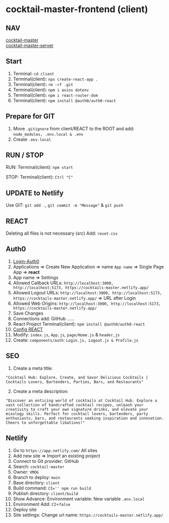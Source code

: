 # cocktail-master-frontend (client)

## NAV

[cocktail-master](https://github.com/VMO2020/cocktail-master)  
[cocktail-master-server](https://github.com/VMO2020/cocktail-master/blob/main/server/BACKEND.md)  

## Start

1. Terminal: `cd client`
2. Terminal(client): `npx create-react-app .`
3. Terminal(client): `rm -rf .git`
4. Terminal(client): `npm i axios dotenv`
5. Terminal(client): `npm i react-router-dom`
6. Terminal(client): `npm install @auth0/auth0-react`

## Prepare for GIT

1. Move `.gitignore` from client/REACT to the ROOT and add: `node_modules, .env.local & .env`
2. Create `.env.local`

## RUN / STOP

RUN: Terminal(client): `npm start`  

STOP: Terminal(client): `Ctrl "C"`  

## UPDATE to Netlify

 Use GIT: `git add .`, `git commit -m "Message"` & `git push`

## REACT

Deleting all files is not necessary (src)
Add: `reset.css`

## Auth0

1. [Login-Auth0](https://auth0.com/)
2. Applications => Create New Application => name `App name` => Single Page App => **react**
3. App name => Settings
4. Allowed Callback URLs: `http://localhost:3000, http://localhost:5173, https://cocktails-master.netlify.app/`
5. Allowed Logout URLs: `http://localhost:3000, http://localhost:5173, https://cocktails-master.netlify.app/` => URL after Login
6. Allowed Web Origins: `http://localhost:3000, http://localhost:5173, https://cocktails-master.netlify.app/`
7. Save Changes  
8. Connections add: GitHub ......
9. React Project Terminal(client): `npm install @auth0/auth0-react`
10. [Config REACT](https://auth0.com/docs/quickstart/spa/react/interactive)
11. Modify: `index.js`, `App.js`, `page/Home.js` & `header,js`
12. Create: `components/auth`: `Login.js, Logout.js & Profile.js`

## SEO

1. Create a meta title:  

`"Cocktail Hub: Explore, Create, and Savor Delicious Cocktails | Cocktails Lovers, Bartenders, Parties, Bars, and Restaurants"`

2. Create a meta description:

`"Discover an enticing world of cocktails at Cocktail Hub. Explore a vast collection of handcrafted cocktail recipes, unleash your creativity to craft your own signature drinks, and elevate your mixology skills. Perfect for cocktail lovers, bartenders, party enthusiasts, bars, and restaurants seeking inspiration and innovation. Cheers to unforgettable libations!"`

## Netlify

1. Go to `https://app.netlify.com/` All sites
2. Add new site => Import an existing project
3. Connect to Git provider: GitHub
4. Search: `cocktail-master`
5. Owner: `VMOG`
6. Branch to deploy: `main`
7. Base directory: `client`
8. Build command: `CI='' npm run build`
9. Publish directory: `client/build`
10. Show Advance: Environment variable: New variable `.env.local`
11. Environment Add: `CI`=`false`
12. Deploy site
13. Site settings: Change url name: `https://cocktails-master.netlify.app/`

